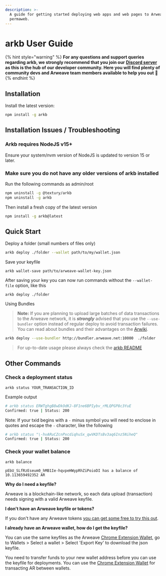 ```yaml
---
description: >-
  A guide for getting started deploying web apps and web pages to Arweave's
  permaweb.
---
```


# arkb User Guide

{% hint style="warning" %}
**For any questions and support queries regarding arkb, we strongly recommend that you join our** [**Discord server**](https://discord.gg/DjAFMJc) **as this is the hub of our developer community. Here you will find plenty of community devs and Arweave team members available to help you out** 🤖
{% endhint %}

## Installation

Install the latest version:
```bash
npm install -g arkb
```

## Installation Issues / Troubleshooting

### Arkb requires NodeJS v15+

Ensure your system/nvm version of NodeJS is updated to version 15 or later.

### Make sure you do not have any older versions of arkb installed 

Run the following commands as admin/root
```bash
npm uninstall -g @textury/arkb
npm uninstall -g arkb
```

Then install a fresh copy of the latest version
```bash
npm install -g arkb@latest
```


## Quick Start


Deploy a folder (small numbers of files only)

```bash
arkb deploy ./folder --wallet path/to/my/wallet.json
```

Save your keyfile

```text
arkb wallet-save path/to/arweave-wallet-key.json
```

After saving your key you can now run commands without the `--wallet-file` option, like this

```text
arkb deploy ./folder
```

Using Bundles

> **Note:** If you are planning to upload large batches of data transactions to the Arweave network, it is ***strongly*** advised that you use the `--use-bundler` option instead of regular deploy to avoid transaction failures. You can read about bundles and their advantages on the [Arwiki](https://arwiki.wiki/#/en/preview/WUAtjfiDQEIqhsUcHXIFTn5ZmeDIE7If9hJREBLRgak).

```bash
arkb deploy --use-bundler http://bundler.arweave.net:10000  ./folder
```
> For up-to-date usage please always check the [arkb README](https://github.com/textury/arkb#readme)

## Other Commands

### Check a deployment status

```text
arkb status YOUR_TRANSACTION_ID
```
Example output
```bash
# arkb status ERWTghgB8wDkOdKJ-8F1ne6BPIybv_rMLQPGP8c3YuE
Confirmed: true | Status: 200
```
Note: If your txid begins with a `-` minus symbol you will need to enclose in quotes and escape the `-` character, like the following
```bash
# arkb status "\-hvARuCZcnPxcdiqhuSx_qwVKDTsBv3aq6Inz5NiheQ"
Confirmed: true | Status: 200
```

### Check your wallet balance

```text
arkb balance
```

```text
pEbU_SLfRzEseum0_hMB1Ie-hqvpeHWypRhZiPoioDI has a balance of 10.113659492352 AR
```

**Why do I need a keyfile?**

Arweave is a blockchain-like network, so each data upload \(transaction\) needs signing with a valid Arweave keyfile.

**I don't have an Arweave keyfile or tokens?**

If you don't have any Arweave tokens [you can get some free to try this out](https://faucet.arweave.net).

**I already have an Arweave wallet, how do I get the keyfile?**

You can use the same keyfiles as the Arweave [Chrome Extension Wallet](https://chrome.google.com/webstore/detail/arweave/iplppiggblloelhoglpmkmbinggcaaoc?hl=en-GB), go to Wallets &gt; Select a wallet &gt; Select 'Export Key' to download the json keyfile.


You need to transfer funds to your new wallet address before you can use the keyfile for deployments. You can use the [Chrome Extension Wallet](https://chrome.google.com/webstore/detail/arweave/iplppiggblloelhoglpmkmbinggcaaoc?hl=en-GB) for transacting AR between wallets.
